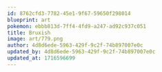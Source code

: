 ```yaml
---
id: 8762cfd3-7782-45e1-9f67-59650f298014
blueprint: art
pokemon: ebbb813d-7ff4-4fd9-a247-ad92c937c051
title: Bruxish
image: art/779.png
author: 4d8d6ede-5963-429f-9c2f-74b897007e0c
updated_by: 4d8d6ede-5963-429f-9c2f-74b897007e0c
updated_at: 1716596699
---
```

